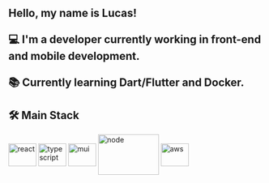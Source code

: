 <h2> 
  Hello, my name is Lucas!
  <br/>
  <br/>
  💻 I'm a developer currently working in front-end and mobile development.
  <br/>
  <br/>
  📚 Currently learning Dart/Flutter and Docker.
</h2>

<h2>🛠️ Main Stack</h2>
<div style="display: inline_block">
  <img align="center" alt="react" height="45" width="55" src="https://cdn.jsdelivr.net/gh/devicons/devicon/icons/react/react-original.svg">
  <img align="center" alt="typescript" height="45" width="55" src="https://cdn.jsdelivr.net/gh/devicons/devicon/icons/typescript/typescript-original.svg" />
  <img align="center" alt="mui" height="45" width="55" src="https://cdn.jsdelivr.net/gh/devicons/devicon/icons/materialui/materialui-original.svg" />        
  <img align="center" alt="node" height="80" width="120" src="https://cdn.jsdelivr.net/gh/devicons/devicon/icons/nodejs/nodejs-original-wordmark.svg" />
  <img align="center" alt="aws" height="45" width="55" src="https://cdn.jsdelivr.net/gh/devicons/devicon@latest/icons/amazonwebservices/amazonwebservices-original-wordmark.svg">
</div>
